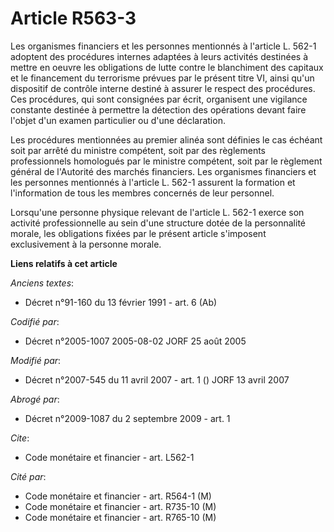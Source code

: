 # Article R563-3

Les organismes financiers et les personnes mentionnés à l'article L. 562-1 adoptent des procédures internes adaptées à leurs
activités destinées à mettre en oeuvre les obligations de lutte contre le blanchiment des capitaux et le financement du
terrorisme prévues par le présent titre VI, ainsi qu'un dispositif de contrôle interne destiné à assurer le respect des
procédures. Ces procédures, qui sont consignées par écrit, organisent une vigilance constante destinée à permettre la
détection des opérations devant faire l'objet d'un examen particulier ou d'une déclaration.

Les procédures mentionnées au premier alinéa sont définies le cas échéant soit par arrêté du ministre compétent, soit par des
règlements professionnels homologués par le ministre compétent, soit par le règlement général de l'Autorité des marchés
financiers. Les organismes financiers et les personnes mentionnés à l'article L. 562-1 assurent la formation et l'information
de tous les membres concernés de leur personnel.

Lorsqu'une personne physique relevant de l'article L. 562-1 exerce son activité professionnelle au sein d'une structure dotée
de la personnalité morale, les obligations fixées par le présent article s'imposent exclusivement à la personne morale.

**Liens relatifs à cet article**

_Anciens textes_:

  - Décret n°91-160 du 13 février 1991 - art. 6 (Ab)

_Codifié par_:

  - Décret n°2005-1007 2005-08-02 JORF 25 août 2005

_Modifié par_:

  - Décret n°2007-545 du 11 avril 2007 - art. 1 () JORF 13 avril 2007

_Abrogé par_:

  - Décret n°2009-1087 du 2 septembre 2009 - art. 1

_Cite_:

  - Code monétaire et financier - art. L562-1

_Cité par_:

  - Code monétaire et financier - art. R564-1 (M)
  - Code monétaire et financier - art. R735-10 (M)
  - Code monétaire et financier - art. R765-10 (M)
